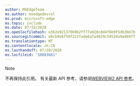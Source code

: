 ```yaml
---
author: MSEdgeTeam
ms.author: msedgedevrel
ms.prod: microsoft-edge
ms.topic: include
ms.date: 07/15/2020
ms.openlocfilehash: e3b2e921370b9b2ff77a928c8d4f6b9f5db3bb7b
ms.sourcegitcommit: e0cb9e6f59f222fade6afa4829c59524a9a9b9ff
ms.translationtype: MT
ms.contentlocale: zh-CN
ms.lasthandoff: 07/20/2020
ms.locfileid: "10883681"
---
```

> [!NOTE]
> 不再保持此引用。 有关最新 API 参考，请参阅[WEBVIEW2 API 参考][WebView2APIReference]。

<!-- image links -->  

<!-- links -->  

[WebView2APIReference]: /microsoft-edge/webview2/webview2-api-reference "WebView2 API 参考" 
